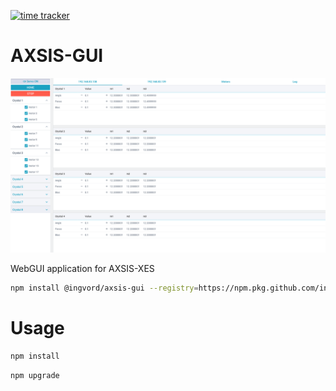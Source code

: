 [![time tracker](https://wakatime.com/badge/github/Ingvord/axsis-xes-gui.svg)](https://wakatime.com/badge/github/Ingvord/axsis-xes-gui)

# AXSIS-GUI

![](Screenshot_20201005_132426.png)

WebGUI application for AXSIS-XES

```bash
npm install @ingvord/axsis-gui --registry=https://npm.pkg.github.com/ingvord
```

# Usage

`npm install`

`npm upgrade`
